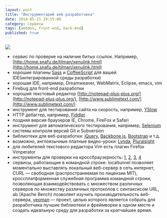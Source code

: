 ```yaml
---
layout: post
title: "Инструментарий веб-разработчика"
date: 2014-05-11 19:55:00
category: сервисы
tags: [webdev, front-end, back-end]
published: true
---
```


<img src="http://s43.radikal.ru/i101/1405/91/fec215f6bd86.jpg" class="img-responsive" /> <br />

- сервис по проверке на наличие битых ссылок. Например,  [http://home.snafu.de/tilman/xenulink.html](http://home.snafu.de/tilman/xenulink.html)
- хорошие плагины [Sass](http://ru.wikipedia.org/wiki/Sass) и [CoffeeScript](http://ru.wikipedia.org/wiki/CoffeeScript) для вашей IDE(интегрированной среды разработки)
- хорошая IDE, например, Dreamweaver, WebMatrix, Eclipse, emacs, vim
- Firebug для front-end разработки
- хороший текстовый редактор [http://notepad-plus-plus.org/](http://notepad-plus-plus.org/), [http://www.sublimetext.com/](http://www.sublimetext.com/)
- инструмент для тестирования сайта на скорость, например, [YSlow](https://developer.yahoo.com/yslow/)
- HTTP дебаггер, например, [Fiddler](http://www.telerik.com/download/fiddler)
- поздняя версия браузеров IE, Chrome, FireFox и Safari
- инструмент для автоматического тестирования, например, [Selenium](http://docs.seleniumhq.org/)
- системы контроля версий Git и Subversion
- библиотеки для веб-разработки: [jQuery](http://jquery.com), [Backbone.js](http://backbonejs.org/), [Bootstrap](http://twitter.github.com/bootstrap/) и т.д.
- возможно, англоязычные платные видео-уроки: [Lynda](http://www.lynda.com/?co=2), [Pluralsight](http://pluralsight.com/training)
- для любителей текстового редактора Vim есть плагин Firefox Vimperator
- инструменты для проверки на кроссбраузерность: [1](http://www.browserstack.com/), [2](http://browsershots.org/), [3](http://crossbrowsertesting.com/), [4](https://browserling.com/) 
- сервисы, работающие в командной строке: localtunnel позволяет моментально выставлять локальный веб-сервер в сеть интернет, CURL — свободная (распространяемая по лицензии MIT), кроссплатформенная служебная программа командной строки, позволяющая взаимодействовать с множеством различных серверов по множеству различных протоколов с синтаксисом URL, ab (Apache Bench) позволяет изучить производительность веб-сервера, [yeoman](http://yeoman.io/) — проект, целью которого является собрать для разработчика лучшие библиотеки и фреймворки в одном месте и создать идеальную среду для разработки за кратчайшее время. 
